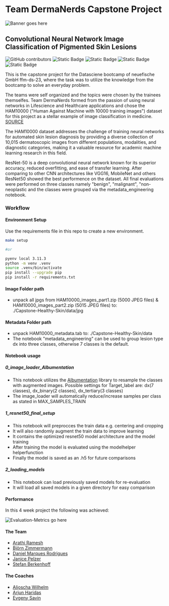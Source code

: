 # Team DermaNerds Capstone Project
![Banner goes here](./images/DermaNerds_nf.png)


## Convolutional Neural Network Image Classification of Pigmented Skin Lesions 
![GitHub contributors](https://img.shields.io/github/contributors/StefanK2ff/capstone-healthy-skin)
![Static Badge](https://img.shields.io/badge/Lifescience-yellow)
![Static Badge](https://img.shields.io/badge/medicine-green)
![Static Badge](https://img.shields.io/badge/skin_cancer-violet)
![Static Badge](https://img.shields.io/badge/ResNet50-blue)

This is the capstone project for the Datasciene bootcamp of neuefische GmbH ffm-ds-23, where the task was to utilize the knowledge from the bootcamp to solve an everyday problem. 

The teams were self organized and the topics were chosen by the trainees themselfes. Team DermaNerds formed from the passion of using neural networks in Lifescience and Healthcare applications and chose the HAM10000 ("Human Against Machine with 10000 training images") dataset for this project as a stellar example of image classification in medicine. [SOURCE](https://dataverse.harvard.edu/dataset.xhtml?persistentId=doi:10.7910/DVN/DBW86T)

The HAM10000 dataset addresses the challenge of training neural networks for automated skin lesion diagnosis by providing a diverse collection of 10,015 dermatoscopic images from different populations, modalities, and diagnostic categories, making it a valuable resource for academic machine learning research in this field.

ResNet-50 is a deep convolutional neural network known for its superior accuracy, reduced overfitting, and ease of transfer learning. After comparing to other CNN architectures like VGG16, MobileNet and others ResNet50 showed the best performence on the dataset. All final evaluations were performed on three classes namely "benign", "malignant", "non-neoplastic and the classes were grouped via the metadata_engineering notebook.

### Workflow
#### Environment Setup

Use the requirements file in this repo to create a new environment.

```BASH
make setup

#or

pyenv local 3.11.3
python -m venv .venv
source .venv/bin/activate
pip install --upgrade pip
pip install -r requirements.txt
```

#### Image Folder path
- unpack all jpgs from HAM10000_images_part1.zip (5000 JPEG files) &
HAM10000_images_part2.zip (5015 JPEG files) to:  
./Capstone-Healthy-Skin/data/jpg

#### Metadata Folder path
- unpack HAM10000_metadata.tab to:
./Capstone-Healthy-Skin/data
- The notebook "metadata_engineering" can be used to group lesion type dx into three classes, otherwise 7 classes is the default.

#### Notebook usage

##### 0_image_loader_Albumentation
* This notebook utilizes the [Albumentation](https://albumentations.ai/) library to resample the classes with augmented images. Possible settings for Target_label are: dx(7 classes), dx_binary(2 classes), dx_tertiary(3 classes)
* The image_loader will automatically reduce/increase samples per class as stated in MAX_SAMPLES_TRAIN
  
##### 1_resnet50_final_setup
* This notebook will preprocces the train data e.g. centering and cropping
* It will also randomly augment the train data to improve learning
* It contains the optimized resnet50 model architecture and the model training
* After training the model is evaluated using the modelhelper helperfunction
* Finally the model is saved as an .h5 for future comparisons
  
##### 2_loading_models
* This notebook can load previously saved models for re-evaluation
* It will load all saved models in a given directory for easy comparison

#### Performance
In this 4 week project the following was achieved:

![Evaluation-Metrics go here](./images/results.png)

#### The Team
* [Arathi Ramesh](https://github.com/eigenaarti2)
* [Björn Zimmermann](https://github.com/bjzim)
* [Daniel Marques Rodrigues](https://github.com/Da-MaRo)
* [Janice Pelzer](https://github.com/janicepelzer)
* [Stefan Berkenhoff](https://github.com/StefanK2ff)

#### The Coaches
* [Aljoscha	Wilhelm](https://github.com/JodaFlame)
* [Arjun	Haridas](https://github.com/Ajax121)
* [Evgeny	Savin](https://github.com/EvgenySavin1985)

